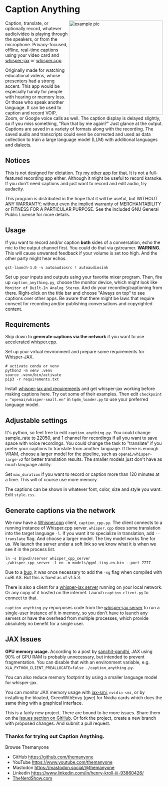# Caption Anything

<img src="img/ss.png" alt="example pic" title="Actual screenshot of app generating captions." width="300" align="right">

Caption, translate, or optionally record, whatever audio/video is playing through the speakers, or from the microphone. Privacy-focused, offline, real-time captions using your video card and [whisper-jax](https://github.com/sanchit-gandhi/whisper-jax/) or [whisper.cpp](https://github.com/ggerganov/whisper.cpp).

Originally made for watching educational videos, whose presenters had a strong accent. This app would be especially handy for people with hearing or memory loss. Or those who speak another language. It can be used to caption and record VOIP, Zoom, or Google voice calls as well. The caption display is delayed slightly, so if you miss something, "Run that by me again?" Just glance at the output. Captions are saved in a variety of formats along with the recording. The saved audio and transcripts could even be corrected and used as data collection to train a large language model (LLM) with additional languages and dialects.

## Notices

This is not designed for dictation. [Try my other app for that.](https://github.com/themanyone/whisper_dictation) It is not a full-featured recording app either. Although it might be useful to record karaoke. If you don't need captions and just want to record and edit audio, try [audacity](https://sourceforge.net/projects/audacity/).

This program is distributed in the hope that it will be useful, but WITHOUT ANY WARRANTY; without even the implied warranty of MERCHANTABILITY or FITNESS FOR A PARTICULAR PURPOSE. See the included GNU General Public License for more details.

## Usage

If you want to record and/or caption **both** sides of a conversation, echo the mic to the output channel first. You could do that via gstreamer. **WARNING.** This *will* cause unwanted feedback if your volume is set too high. And the other party might hear echos.

```
gst-launch-1.0 -v autoaudiosrc ! autoaudiosink
```

Set up your inputs and outputs using your favorite mixer program. Then, fire up `caption_anything.py`, choose the monitor device, which might look like `Monitor of Built-In Analog Stereo`. And do your recording/captioning from there. Right-click on the title bar and choose "Always on top" to see captions over other apps. Be aware that there might be laws that require consent for recording and/or publishing conversations and copyrighted content.

## Requirements

Skip down to **generate captions via the network** if you want to use accelerated whisper.cpp.

Set up your virtual environment and prepare some requirements for Whisper-JAX.
 
```
# activate conda or venv
python3 -m venv .venv
source .venv/bin/activate
pip3 -r requirements.txt
```

Install [whisper-jax and requirements](https://github.com/sanchit-gandhi/whisper-jax) and get whisper-jax working before making captions here. Try out some of their examples. Then edit `checkpoint = "openai/whisper-small.en"` in `tqdm_loader.py` to use your preferred language model.

## Adjustable settings

It's python, so feel free to edit `caption_anything.py`. You could change sample_rate to 22050, and 1 channel for recordings if all you want to save space with voice recordings. You could change the task to "translate" if you prefer your captions to translate from another language. If there is enough VRAM, choose a larger model for the pipeline, such as `openai/whisper-large-v2` for better translation results. The smaller models just don't have as much language ability.

Set `max_duration` if you want to record or caption more than 120 minutes at a time. This will of course use more memory.

The captions can be shown in whatever font, color, size and style you want. Edit `style.css`.

## Generate captions via the network

We now have a [Whisper.cpp](https://github.com/ggerganov/whisper.cpp) client, `caption_cpp.py`. The client connects to a running instance of Whisper.cpp server. `whisper.cpp` does some translation into the target language `-l`. If you want it to specialize in translation, add `--translate` flag. And choose a larger model. The tiny model works fine for us. We launch the server under a soft link so we know what it is when we see it in the process list.

```shell
ln -s $(pwd)/server whisper_cpp_server
./whisper_cpp_server -l en -m models/ggml-tiny.en.bin --port 7777
```

Due to a [bug](https://github.com/ggerganov/whisper.cpp/issues/1587), it was once necessary to add the `-ng` flag when compiled with cuBLAS. But this is fixed as of v1.5.3.

There is also a client for a [whisper-jax server](https://github.com/sanchit-gandhi/whisper-jax/blob/main/app/app.py) running on your local network. Or any copy of it hosted on the internet. Launch `caption_client.py` to connect to that.

`caption_anything.py` repurposes code from the [whisper-jax server](https://github.com/sanchit-gandhi/whisper-jax/blob/main/app/app.py) to run a single-user instance of it in memory, so you don't have to launch any servers or have the overhead from multiple processes, which provide absolutely no benefit for a single user.

## JAX Issues

**GPU memory usage.** According to a post by [sanchit-gandhi](https://github.com/sanchit-gandhi/whisper-jax/issues/7#issuecomment-1531124418), JAX using 90% of GPU RAM is probably unnecessary, but intended to prevent fragmentation. You can disable that with an environment variable, e.g. `XLA_PYTHON_CLIENT_PREALLOCATE=false ./caption_anything.py`.

You can also reduce memory footprint by using a smaller language model for whisper-jax.

You can monitor JAX memory usage with [jax-smi](https://github.com/ayaka14732/jax-smi), `nvidia-smi`, or by installing the bloated, GreenWithEnvy (gwe) for Nvidia cards which does the same thing with a graphical interface.

This is a fairly new project. There are bound to be more issues. Share them on the [issues section on GitHub](https://github.com/themanyone/caption_anything/issuess). Or fork the project, create a new branch with proposed changes. And submit a pull request.

### Thanks for trying out Caption Anything.

Browse Themanyone
- GitHub https://github.com/themanyone
- YouTube https://www.youtube.com/themanyone
- Mastodon https://mastodon.social/@themanyone
- Linkedin https://www.linkedin.com/in/henry-kroll-iii-93860426/
- [TheNerdShow.com](http://thenerdshow.com/)
